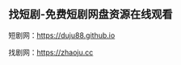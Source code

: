 ## 找短剧-免费短剧网盘资源在线观看

短剧网：<https://duju88.github.io>

找剧网：<https://zhaoju.cc>

<!--

**duju88/duju88** is a ✨ _special_ ✨ repository because its `README.md` (this file) appears on your GitHub profile.

Here are some ideas to get you started:

- 🔭 I’m currently working on ...
- 🌱 I’m currently learning ...
- 👯 I’m looking to collaborate on ...
- 🤔 I’m looking for help with ...
- 💬 Ask me about ...
- 📫 How to reach me: ...
- 😄 Pronouns: ...
- ⚡ Fun fact: ...
-->
